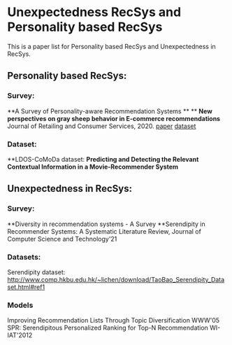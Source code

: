 # Unexpectedness RecSys and Personality based RecSys
This is a paper list for Personality based RecSys and Unexpectedness in RecSys.

## Personality based RecSys:
### Survey:
**A Survey of Personality-aware Recommendation Systems **
**
**New perspectives on gray sheep behavior in E-commerce recommendations** Journal of Retailing and Consumer Services, 2020. [paper](https://www.aclweb.org/anthology/D19-1172.pdf) [dataset](https://github.com/msra-nlc/MSParS_V2.0)
### Dataset:
**LDOS-CoMoDa dataset: 
**Predicting and Detecting the Relevant Contextual Information in a Movie-Recommender System**




## Unexpectedness in RecSys:
### Survey:
**Diversity in recommendation systems - A Survey
**Serendipity in Recommender Systems: A Systematic Literature Review, Journal of Computer Science and Technology'21
### Datasets:
Serendipity dataset: 
http://www.comp.hkbu.edu.hk/~lichen/download/TaoBao_Serendipity_Dataset.html#ref1
### Models
Improving Recommendation Lists Through Topic Diversification WWW'05
SPR: Serendipitous Personalized Ranking for Top-N Recommendation WI-IAT'2012






   
 
